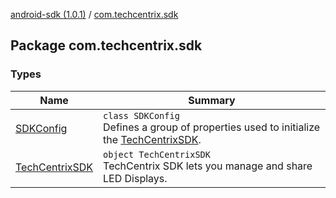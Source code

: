 [android-sdk (1.0.1)](../index.md) / [com.techcentrix.sdk](./index.md)

## Package com.techcentrix.sdk

### Types

| Name | Summary |
|---|---|
| [SDKConfig](-s-d-k-config/index.md) | `class SDKConfig`<br>Defines a group of properties used to initialize the [TechCentrixSDK](-tech-centrix-s-d-k/index.md). |
| [TechCentrixSDK](-tech-centrix-s-d-k/index.md) | `object TechCentrixSDK`<br>TechCentrix SDK lets you manage and share LED Displays. |
